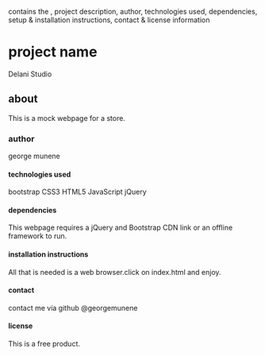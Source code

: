 contains the , project description, author, technologies used, dependencies, setup & installation instructions, contact & license information
# project name
Delani Studio

## about
This is a mock webpage for a store.

### author
george munene

#### technologies used
bootstrap
CSS3
HTML5
JavaScript
jQuery
#### dependencies
This webpage requires a jQuery and Bootstrap CDN link or an offline framework to run.

#### installation instructions
All that is needed is a web browser.click on index.html and enjoy.

####  contact
contact me via github @georgemunene

#### license
This is a free product.
